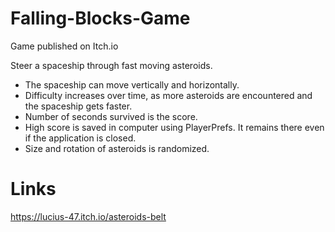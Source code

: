 # Falling-Blocks-Game
 Game published on Itch.io

Steer a spaceship through fast moving asteroids.
- The spaceship can move vertically and horizontally.
- Difficulty increases over time, as more asteroids are encountered and the spaceship gets faster.
- Number of seconds survived is the score.
- High score is saved in computer using PlayerPrefs. It remains there even if the application is closed.
- Size and rotation of asteroids is randomized.

# Links
https://lucius-47.itch.io/asteroids-belt
